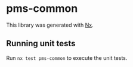 # pms-common

This library was generated with [Nx](https://nx.dev).

## Running unit tests

Run `nx test pms-common` to execute the unit tests.
